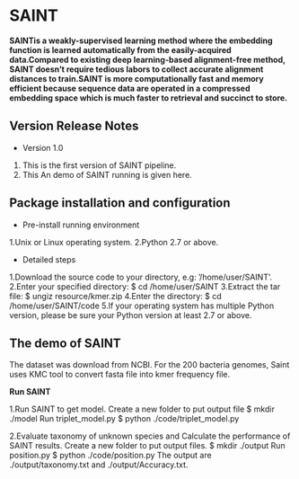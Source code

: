 # SAINT
**SAINTis a weakly-supervised learning method where the embedding function is learned automatically from the easily-acquired data.Compared to existing deep learning-based alignment-free method, SAINT doesn’t require tedious labors to collect accurate alignment distances to train.SAINT is more computationally fast and memory efficient because
sequence data are operated in a compressed embedding space which is much faster to retrieval and succinct to store.**
## Version Release Notes
- Version 1.0

1. This is the first version of SAINT pipeline. 
2. This An demo of SAINT running is given here. 
## Package installation and configuration
- Pre-install running environment

1.Unix or Linux operating system.
2.Python 2.7 or above.
- Detailed steps

1.Download the source code to your directory, e.g: ’/home/user/SAINT’.
2.Enter your specified directory: $ cd /home/user/SAINT
3.Extract the tar file: $ ungiz resource/kmer.zip
4.Enter the directory: $ cd /home/user/SAINT/code
5.If your operating system has multiple Python version, please be sure your Python version at least 2.7 or above.
## The demo of SAINT
The dataset was download from NCBI. For the 200 bacteria genomes, Saint uses KMC tool to convert fasta file into kmer frequency file.

**Run SAINT**

1.Run SAINT to get model.
Create a new folder to put output file
$ mkdir ./model
Run triplet_model.py
$ python ./code/triplet_model.py

2.Evaluate taxonomy of unknown species and Calculate the performance of SAINT results.
Create a new folder to put output files.
$ mkdir ./output
Run position.py
$ python ./code/position.py
The output are ./output/taxonomy.txt and ./output/Accuracy.txt.

